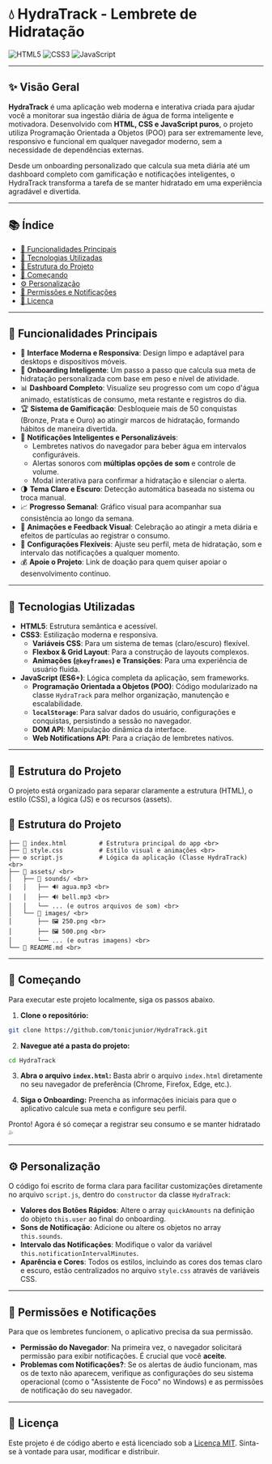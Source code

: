 # 💧 HydraTrack - Lembrete de Hidratação

![HTML5](https://img.shields.io/badge/HTML5-E34F26?style=for-the-badge&logo=html5&logoColor=white) ![CSS3](https://img.shields.io/badge/CSS3-1572B6?style=for-the-badge&logo=css3&logoColor=white) ![JavaScript](https://img.shields.io/badge/JavaScript-F7DF1E?style=for-the-badge&logo=javascript&logoColor=black)

---

## ✨ Visão Geral

**HydraTrack** é uma aplicação web moderna e interativa criada para ajudar você a monitorar sua ingestão diária de água de forma inteligente e motivadora. Desenvolvido com **HTML, CSS e JavaScript puros**, o projeto utiliza Programação Orientada a Objetos (POO) para ser extremamente leve, responsivo e funcional em qualquer navegador moderno, sem a necessidade de dependências externas.

Desde um onboarding personalizado que calcula sua meta diária até um dashboard completo com gamificação e notificações inteligentes, o HydraTrack transforma a tarefa de se manter hidratado em uma experiência agradável e divertida.

---

## 📚 Índice

- [🚀 Funcionalidades Principais](#-funcionalidades-principais)
- [🧠 Tecnologias Utilizadas](#-tecnologias-utilizadas)
- [📂 Estrutura do Projeto](#-estrutura-do-projeto)
- [🎯 Começando](#-começando)
- [⚙️ Personalização](#️-personalização)
- [📢 Permissões e Notificações](#-permissões-e-notificações)
- [📜 Licença](#-licença)

---

## 🚀 Funcionalidades Principais

- 📱 **Interface Moderna e Responsiva**: Design limpo e adaptável para desktops e dispositivos móveis.
- 🧠 **Onboarding Inteligente**: Um passo a passo que calcula sua meta de hidratação personalizada com base em peso e nível de atividade.
- 📊 **Dashboard Completo**: Visualize seu progresso com um copo d'água animado, estatísticas de consumo, meta restante e registros do dia.
- 🏆 **Sistema de Gamificação**: Desbloqueie mais de 50 conquistas (Bronze, Prata e Ouro) ao atingir marcos de hidratação, formando hábitos de maneira divertida.
- 🔔 **Notificações Inteligentes e Personalizáveis**:
  - Lembretes nativos do navegador para beber água em intervalos configuráveis.
  - Alertas sonoros com **múltiplas opções de som** e controle de volume.
  - Modal interativa para confirmar a hidratação e silenciar o alerta.
- 🌗 **Tema Claro e Escuro**: Detecção automática baseada no sistema ou troca manual.
- 📈 **Progresso Semanal**: Gráfico visual para acompanhar sua consistência ao longo da semana.
- 🎉 **Animações e Feedback Visual**: Celebração ao atingir a meta diária e efeitos de partículas ao registrar o consumo.
- 🔧 **Configurações Flexíveis**: Ajuste seu perfil, meta de hidratação, som e intervalo das notificações a qualquer momento.
- 💰 **Apoie o Projeto**: Link de doação para quem quiser apoiar o desenvolvimento contínuo.

---

## 🧠 Tecnologias Utilizadas

- **HTML5**: Estrutura semântica e acessível.
- **CSS3**: Estilização moderna e responsiva.
  - **Variáveis CSS**: Para um sistema de temas (claro/escuro) flexível.
  - **Flexbox & Grid Layout**: Para a construção de layouts complexos.
  - **Animações (`@keyframes`) e Transições**: Para uma experiência de usuário fluida.
- **JavaScript (ES6+)**: Lógica completa da aplicação, sem frameworks.
  - **Programação Orientada a Objetos (POO)**: Código modularizado na classe `HydraTrack` para melhor organização, manutenção e escalabilidade.
  - **`localStorage`**: Para salvar dados do usuário, configurações e conquistas, persistindo a sessão no navegador.
  - **DOM API**: Manipulação dinâmica da interface.
  - **Web Notifications API**: Para a criação de lembretes nativos.

---

## 📂 Estrutura do Projeto
O projeto está organizado para separar claramente a estrutura (HTML), o estilo (CSS), a lógica (JS) e os recursos (assets).


## 📂 Estrutura do Projeto
 ```
├── 📄 index.html         # Estrutura principal do app <br>
├── 🎨 style.css          # Estilo visual e animações <br>
├── ⚙️ script.js          # Lógica da aplicação (Classe HydraTrack) <br>
├── 📁 assets/ <br>
│   ├── 📁 sounds/ <br>
│   │   ├── 🔊 agua.mp3 <br>
│   │   ├── 🔊 bell.mp3 <br>
│   │   └── ... (e outros arquivos de som) <br>
│   └── 📁 images/ <br>
│       ├── 🖼️ 250.png <br>
│       ├── 🖼️ 500.png <br>
│       └── ... (e outras imagens) <br>
└── 📄 README.md <br>

 ```

---

## 🎯 Começando

Para executar este projeto localmente, siga os passos abaixo.

1.  **Clone o repositório:**
   ```bash
   git clone https://github.com/tonicjunior/HydraTrack.git
   ```

2.  **Navegue até a pasta do projeto:**
   ```bash
   cd HydraTrack
   ```

3.  **Abra o arquivo `index.html`:**
   Basta abrir o arquivo `index.html` diretamente no seu navegador de preferência (Chrome, Firefox, Edge, etc.).

4.  **Siga o Onboarding:**
   Preencha as informações iniciais para que o aplicativo calcule sua meta e configure seu perfil.

Pronto! Agora é só começar a registrar seu consumo e se manter hidratado 💦

---

## ⚙️ Personalização

O código foi escrito de forma clara para facilitar customizações diretamente no arquivo `script.js`, dentro do `constructor` da classe `HydraTrack`:

-   **Valores dos Botões Rápidos**: Altere o array `quickAmounts` na definição do objeto `this.user` ao final do onboarding.
-   **Sons de Notificação**: Adicione ou altere os objetos no array `this.sounds`.
-   **Intervalo das Notificações**: Modifique o valor da variável `this.notificationIntervalMinutes`.
-   **Aparência e Cores**: Todos os estilos, incluindo as cores dos temas claro e escuro, estão centralizados no arquivo `style.css` através de variáveis CSS.

---

## 📢 Permissões e Notificações

Para que os lembretes funcionem, o aplicativo precisa da sua permissão.

-   **Permissão do Navegador**: Na primeira vez, o navegador solicitará permissão para exibir notificações. É crucial que você **aceite**.
-   **Problemas com Notificações?**: Se os alertas de áudio funcionam, mas os de texto não aparecem, verifique as configurações do seu sistema operacional (como o "Assistente de Foco" no Windows) e as permissões de notificação do seu navegador.

---

## 📜 Licença

Este projeto é de código aberto e está licenciado sob a [Licença MIT](https://opensource.org/licenses/MIT). Sinta-se à vontade para usar, modificar e distribuir.